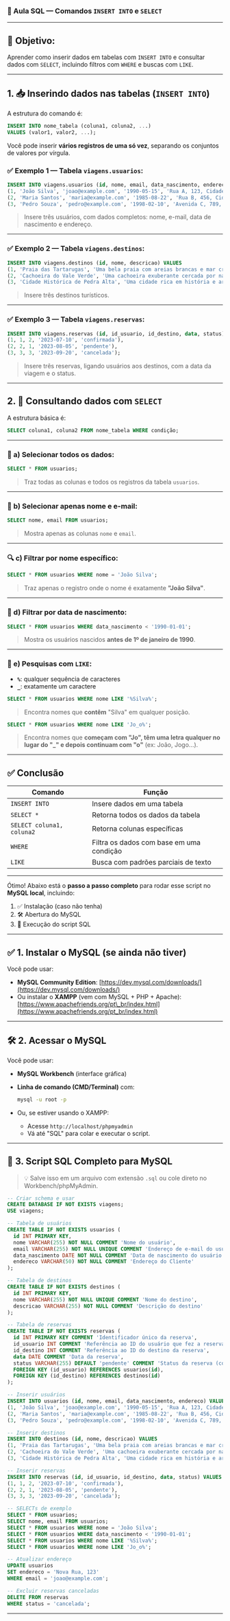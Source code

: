 ### 📘 Aula SQL — **Comandos `INSERT INTO` e `SELECT`**

---

## 🎯 Objetivo:

Aprender como inserir dados em tabelas com `INSERT INTO` e consultar dados com `SELECT`, incluindo filtros com `WHERE` e buscas com `LIKE`.

---

## 1. 📥 **Inserindo dados nas tabelas (`INSERT INTO`)**

A estrutura do comando é:

```sql
INSERT INTO nome_tabela (coluna1, coluna2, ...) 
VALUES (valor1, valor2, ...);
```

Você pode inserir **vários registros de uma só vez**, separando os conjuntos de valores por vírgula.

### ✅ Exemplo 1 — Tabela `viagens.usuarios`:

```sql
INSERT INTO viagens.usuarios (id, nome, email, data_nascimento, endereco) VALUES 
(1, 'João Silva', 'joao@example.com', '1990-05-15', 'Rua A, 123, Cidade X, Estado Y'),
(2, 'Maria Santos', 'maria@example.com', '1985-08-22', 'Rua B, 456, Cidade Y, Estado Z'),
(3, 'Pedro Souza', 'pedro@example.com', '1998-02-10', 'Avenida C, 789, Cidade X, Estado Y');
```

> Insere três usuários, com dados completos: nome, e-mail, data de nascimento e endereço.

---

### ✅ Exemplo 2 — Tabela `viagens.destinos`:

```sql
INSERT INTO viagens.destinos (id, nome, descricao) VALUES 
(1, 'Praia das Tartarugas', 'Uma bela praia com areias brancas e mar cristalino'),
(2, 'Cachoeira do Vale Verde', 'Uma cachoeira exuberante cercada por natureza'),
(3, 'Cidade Histórica de Pedra Alta', 'Uma cidade rica em história e arquitetura');
```

> Insere três destinos turísticos.

---

### ✅ Exemplo 3 — Tabela `viagens.reservas`:

```sql
INSERT INTO viagens.reservas (id, id_usuario, id_destino, data, status) VALUES 
(1, 1, 2, '2023-07-10', 'confirmada'),
(2, 2, 1, '2023-08-05', 'pendente'),
(3, 3, 3, '2023-09-20', 'cancelada');
```

> Insere três reservas, ligando usuários aos destinos, com a data da viagem e o status.

---

## 2. 🔎 **Consultando dados com `SELECT`**

A estrutura básica é:

```sql
SELECT coluna1, coluna2 FROM nome_tabela WHERE condição;
```

---

### 📄 a) Selecionar todos os dados:

```sql
SELECT * FROM usuarios;
```

> Traz todas as colunas e todos os registros da tabela `usuarios`.

---

### 📧 b) Selecionar apenas nome e e-mail:

```sql
SELECT nome, email FROM usuarios;
```

> Mostra apenas as colunas `nome` e `email`.

---

### 🔍 c) Filtrar por nome específico:

```sql
SELECT * FROM usuarios WHERE nome = 'João Silva';
```

> Traz apenas o registro onde o nome é exatamente **"João Silva"**.

---

### 📅 d) Filtrar por data de nascimento:

```sql
SELECT * FROM usuarios WHERE data_nascimento < '1990-01-01';
```

> Mostra os usuários nascidos **antes de 1º de janeiro de 1990**.

---

### 🔡 e) Pesquisas com `LIKE`:

* **`%`**: qualquer sequência de caracteres
* **`_`**: exatamente um caractere

```sql
SELECT * FROM usuarios WHERE nome LIKE '%Silva%';
```

> Encontra nomes que **contêm** "Silva" em qualquer posição.

```sql
SELECT * FROM usuarios WHERE nome LIKE 'Jo_o%';
```

> Encontra nomes que **começam com "Jo", têm uma letra qualquer no lugar do "\_" e depois continuam com "o"** (ex: João, Jogo...).

---

## ✅ Conclusão

| Comando                   | Função                                   |
| ------------------------- | ---------------------------------------- |
| `INSERT INTO`             | Insere dados em uma tabela               |
| `SELECT *`                | Retorna todos os dados da tabela         |
| `SELECT coluna1, coluna2` | Retorna colunas específicas              |
| `WHERE`                   | Filtra os dados com base em uma condição |
| `LIKE`                    | Busca com padrões parciais de texto      |

---

Ótimo! Abaixo está o **passo a passo completo** para rodar esse script no **MySQL local**, incluindo:

1. ✅ Instalação (caso não tenha)
2. 🛠️ Abertura do MySQL
3. 📄 Execução do script SQL

---

## ✅ 1. Instalar o MySQL (se ainda não tiver)

Você pode usar:

* **MySQL Community Edition**: [https://dev.mysql.com/downloads/](https://dev.mysql.com/downloads/)
* Ou instalar o **XAMPP** (vem com MySQL + PHP + Apache): [https://www.apachefriends.org/pt\_br/index.html](https://www.apachefriends.org/pt_br/index.html)

---

## 🛠️ 2. Acessar o MySQL

Você pode usar:

* **MySQL Workbench** (interface gráfica)

* **Linha de comando (CMD/Terminal)** com:

  ```bash
  mysql -u root -p
  ```

* Ou, se estiver usando o XAMPP:

  * Acesse `http://localhost/phpmyadmin`
  * Vá até "SQL" para colar e executar o script.

---

## 📄 3. Script SQL Completo para MySQL

> 💡 Salve isso em um arquivo com extensão `.sql` ou cole direto no Workbench/phpMyAdmin.

```sql
-- Criar schema e usar
CREATE DATABASE IF NOT EXISTS viagens;
USE viagens;

-- Tabela de usuários
CREATE TABLE IF NOT EXISTS usuarios (
  id INT PRIMARY KEY,
  nome VARCHAR(255) NOT NULL COMMENT 'Nome do usuário',
  email VARCHAR(255) NOT NULL UNIQUE COMMENT 'Endereço de e-mail do usuário',
  data_nascimento DATE NOT NULL COMMENT 'Data de nascimento do usuário',
  endereco VARCHAR(50) NOT NULL COMMENT 'Endereço do Cliente'
);

-- Tabela de destinos
CREATE TABLE IF NOT EXISTS destinos (
  id INT PRIMARY KEY,
  nome VARCHAR(255) NOT NULL UNIQUE COMMENT 'Nome do destino',
  descricao VARCHAR(255) NOT NULL COMMENT 'Descrição do destino'
);

-- Tabela de reservas
CREATE TABLE IF NOT EXISTS reservas (
  id INT PRIMARY KEY COMMENT 'Identificador único da reserva',
  id_usuario INT COMMENT 'Referência ao ID do usuário que fez a reserva',
  id_destino INT COMMENT 'Referência ao ID do destino da reserva',
  data DATE COMMENT 'Data da reserva',
  status VARCHAR(255) DEFAULT 'pendente' COMMENT 'Status da reserva (confirmada, pendente, cancelada, etc.)',
  FOREIGN KEY (id_usuario) REFERENCES usuarios(id),
  FOREIGN KEY (id_destino) REFERENCES destinos(id)
);

-- Inserir usuários
INSERT INTO usuarios (id, nome, email, data_nascimento, endereco) VALUES 
(1, 'João Silva', 'joao@example.com', '1990-05-15', 'Rua A, 123, Cidade X, Estado Y'),
(2, 'Maria Santos', 'maria@example.com', '1985-08-22', 'Rua B, 456, Cidade Y, Estado Z'),
(3, 'Pedro Souza', 'pedro@example.com', '1998-02-10', 'Avenida C, 789, Cidade X, Estado Y');

-- Inserir destinos
INSERT INTO destinos (id, nome, descricao) VALUES 
(1, 'Praia das Tartarugas', 'Uma bela praia com areias brancas e mar cristalino'),
(2, 'Cachoeira do Vale Verde', 'Uma cachoeira exuberante cercada por natureza'),
(3, 'Cidade Histórica de Pedra Alta', 'Uma cidade rica em história e arquitetura');

-- Inserir reservas
INSERT INTO reservas (id, id_usuario, id_destino, data, status) VALUES 
(1, 1, 2, '2023-07-10', 'confirmada'),
(2, 2, 1, '2023-08-05', 'pendente'),
(3, 3, 3, '2023-09-20', 'cancelada');

-- SELECTs de exemplo
SELECT * FROM usuarios;
SELECT nome, email FROM usuarios;
SELECT * FROM usuarios WHERE nome = 'João Silva';
SELECT * FROM usuarios WHERE data_nascimento < '1990-01-01';
SELECT * FROM usuarios WHERE nome LIKE '%Silva%';
SELECT * FROM usuarios WHERE nome LIKE 'Jo_o%';

-- Atualizar endereço
UPDATE usuarios 
SET endereco = 'Nova Rua, 123' 
WHERE email = 'joao@example.com';

-- Excluir reservas canceladas
DELETE FROM reservas 
WHERE status = 'cancelada';
```

---

